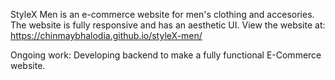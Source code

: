 StyleX Men is an e-commerce website for men's clothing and accesories. The website is fully responsive and has an aesthetic UI. View the website at:
https://chinmaybhalodia.github.io/styleX-men/

Ongoing work: Developing backend to make a fully functional E-Commerce website.
